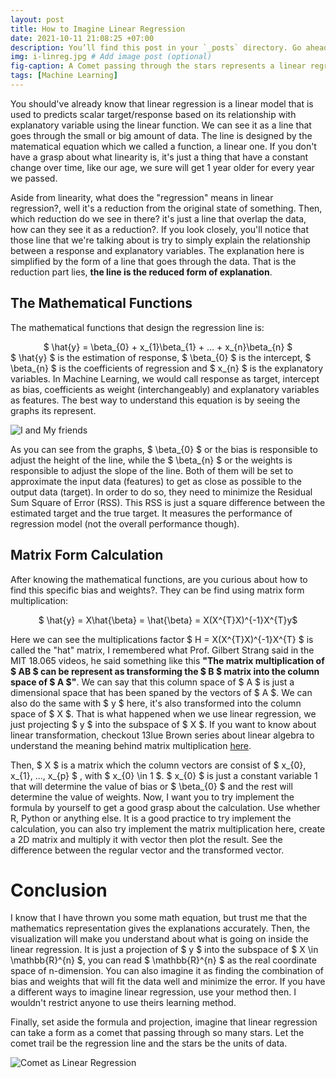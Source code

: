 ```yaml
---
layout: post
title: How to Imagine Linear Regression
date: 2021-10-11 21:08:25 +07:00
description: You’ll find this post in your `_posts` directory. Go ahead and edit it and re-build the site to see your changes. # Add post description (optional)
img: i-linreg.jpg # Add image post (optional)
fig-caption: A Comet passing through the stars represents a linear regression # Add figcaption (optional)
tags: [Machine Learning]
---
```

You should've already know that linear regression is a linear model that is used to predicts scalar target/response based on its relationship with explanatory variable using the linear function. We can see it as a line that goes through the
small or big amount of data. The line is designed by the matematical equation which we called a function, a linear one. If you don't have a grasp about what linearity is, it's just a thing that have a constant change over time, like our age, we sure will get 1 year older for every year we passed.

Aside from linearity, what does the "regression" means in linear regression?, well it's a reduction from the original state of something. Then, which reduction do we see in there? it's just a line that overlap the data, how can they see it as a reduction?. If you look closely, you'll notice that those line that we're talking about is try to simply explain the relationship between a response and explanatory variables. The explanation here is simplified by the form of a line that goes through the data. That is the reduction part lies, **the line is the reduced form of explanation**.

## The Mathematical Functions
The mathematical functions that design the regression line is:  
<center>$ \hat{y} = \beta_{0} + x_{1}\beta_{1} + ... + x_{n}\beta_{n} $</center>  
$ \hat{y} $ is the estimation of response, $ \beta_{0} $ is the intercept, $ \beta_{n} $ is the coefficients of regression and $ x_{n} $ is the explanatory variables. In Machine Learning, we would call response as target, intercept as bias, coefficients as weight (interchangeably) and explanatory variables as features. The best way to understand this equation is by seeing the graphs its represent.

![I and My friends]({{site.baseurl}}/assets/img/we-in-rest.jpg)

As you can see from the graphs, $ \beta_{0} $ or the bias is responsible to adjust the height of the line, while the $ \beta_{n} $ or the weights is responsible to adjust the slope of the line. Both of them will be set to approximate the input data (features) to get as close as possible to the output data (target). In order to do so, they need to minimize the Residual Sum Square of Error (RSS). This RSS is just a square difference between the estimated target and the true target. It measures the performance of regression model (not the overall performance though).

## Matrix Form Calculation

After knowing the mathematical functions, are you curious about how to find this specific bias and weights?. They can be find using matrix form multiplication:   
<center>$ \hat{y} = X\hat{\beta} = \hat{\beta} = X(X^{T}X)^{-1}X^{T}y$</center>  

Here we can see the multiplications factor $ H = X(X^{T}X)^{-1}X^{T} $ is called the "hat" matrix, I remembered what Prof. Gilbert Strang said in the MIT 18.065 videos, he said something like this **"The matrix multiplication of $ AB $ can be represent as transforming the $ B $ matrix into the column space of $ A $"**.
We can say that this column space of $ A $ is just a dimensional space that has been spaned by the vectors of $ A $. We can also do the same with $ y $ here, it's also transformed into the column space of $ X $. That is what happened when we use linear regression, we just projecting $ y $ into the subspace of $ X $. If you want to know about linear transformation, checkout 13lue Brown series about linear algebra to understand the meaning behind matrix multiplication [here][13BlueBrown].

Then, $ X $ is a matrix which the column vectors are consist of $ x_{0}, x_{1}, ..., x_{p} $ , with $ x_{0} \in 1 $. $ x_{0} $ is just a constant variable 1 that will determine the value of bias or $ \beta_{0} $ and the rest will determine the value of weights. Now, I want you to try implement the formula by yourself to get a good grasp about the calculation. Use whether R, Python or anything else. It is a good practice to try implement the calculation, you can also try implement the matrix multiplication here, create a 2D matrix and multiply it with vector then plot the result. See the difference between the regular vector and the transformed vector.

# Conclusion
I know that I have thrown you some math equation, but trust me that the mathematics representation gives the explanations accurately. Then, the visualization will make you understand about what is going on inside the linear regression. It is just a projection of $ y $ into the subspace of $ X \in \mathbb{R}^{n} $, you can read $ \mathbb{R}^{n} $ as the real coordinate space of n-dimension. You can also imagine it as finding the combination of bias and weights that will fit the data well and minimize the error. If you have a different ways to imagine linear regression, use your method then. I wouldn't restrict anyone to use theirs learning method. 

Finally, set aside the formula and projection, imagine that linear regression can take a form as a comet that passing through so many stars. Let the comet trail be the regression line and the stars be the units of data.

![Comet as Linear Regression]({{site.baseurl}}/assets/img/i-linreg-comet.jpg)

[13BlueBrown]: https://www.youtube.com/playlist?list=PL0-GT3co4r2y2YErbmuJw2L5tW4Ew2O5B